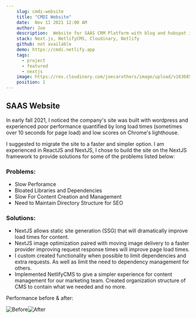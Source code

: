 ```yaml
---
    slug: cmdi-website
    title: "CMDI Website"
    date:  Nov 11 2021 12:00 AM
    author: Joe
    description:  Website for SAAS CRM Platform with blog and hubspot integration.
    stack: Next.js, NetlifyCMS, Cloudinary, Netlify
    github: not available
    demo: https://cmdi.netlify.app
    tags:
      - project 
      - featured
      - nextjs
    image: https://res.cloudinary.com/joecarothers/image/upload/v1636851615/misc/Screenshot_2021-11-13_195808_qutq8c.png
    position: 1
---
```


## **SAAS Website**

In early fall 2021, I noticed the company's site was built with wordpress and experienced poor performance quantified by long load times (sometimes over 10 seconds for page load) and low scores on Chrome's lighthouse.

I suggested to migrate the site to a faster and simpler option. I am experienced in ReactJS and NextJS, I chose to build the site on the NextJS framework to provide solutions for some of the problems listed below:

### Problems:

- Slow Perforamce
- Bloated Libraries and Dependencies
- Slow For Content Creation and Management
- Need to Maintain Directory Structure for SEO

### Solutions:

- NextJS allows static site generation (SSG) that will dramatically improve load times for content.
- NextJS image optimization paired with moving image delivery to a faster provider improving request response times will improve page load times.
- I custom created functionality when possible to limit dependencies and extra requests. As well as limit the need to dependency management for others.
- Implemented NetlifyCMS to give a simpler experience for content management for our marketing team. Created organization structure of CMS to contain what we needed and no more.

Performance before & after:

![Before](https://res.cloudinary.com/joecarothers/image/upload/v1637338306/misc/Screenshot_2021-11-19_110840_ybmolr.png)![After](https://res.cloudinary.com/joecarothers/image/upload/v1637340328/misc/netlify_ryrhcf.png)

